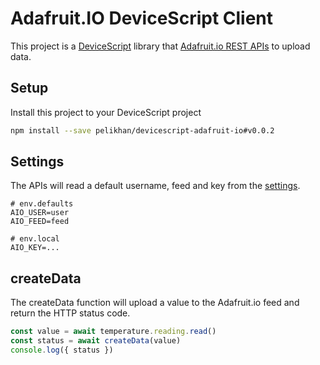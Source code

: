 # Adafruit.IO DeviceScript Client

This project is a [DeviceScript](https://microsoft.github.io/devicescript/) library that [Adafruit.io REST APIs](https://io.adafruit.com/api/docs/#create-data)
to upload data.

## Setup

Install this project to your DeviceScript project

```bash
npm install --save pelikhan/devicescript-adafruit-io#v0.0.2
```

## Settings

The APIs will read a default username, feed and key from the [settings](https://microsoft.github.io/devicescript/developer/settings).

```.env
# env.defaults
AIO_USER=user
AIO_FEED=feed
```

```.env
# env.local
AIO_KEY=...
```

## createData

The createData function will upload a value to the Adafruit.io feed
and return the HTTP status code.

```ts
const value = await temperature.reading.read()
const status = await createData(value)
console.log({ status })
```
